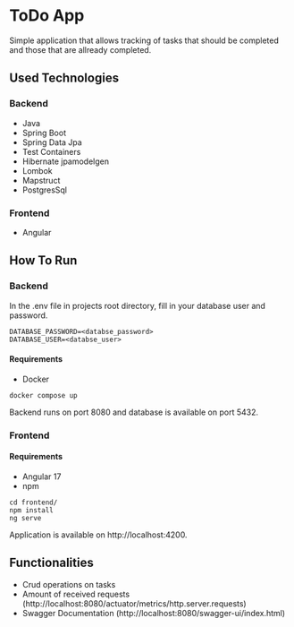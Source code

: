 # ToDo App
Simple application that allows tracking of tasks that should be completed and those that are allready completed.
## Used Technologies
### Backend
* Java
* Spring Boot
* Spring Data Jpa
* Test Containers
* Hibernate jpamodelgen
* Lombok
* Mapstruct
* PostgresSql
### Frontend
* Angular
## How To Run
### Backend
In the .env file in projects root directory, fill in your database user and password.
```text
DATABASE_PASSWORD=<databse_password>
DATABASE_USER=<databse_user>
```
#### Requirements
- Docker
```shell
docker compose up
```
Backend runs on port 8080 and database is available on port 5432.
### Frontend
#### Requirements
- Angular 17
- npm
```shell
cd frontend/
npm install
ng serve
```
Application is available on http://localhost:4200. 

## Functionalities
- Crud operations on tasks
- Amount of received requests (http://localhost:8080/actuator/metrics/http.server.requests)
- Swagger Documentation (http://localhost:8080/swagger-ui/index.html)